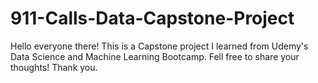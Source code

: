 # 911-Calls-Data-Capstone-Project
Hello everyone there!
This is a Capstone project I learned from Udemy's Data Science and Machine Learning Bootcamp.
Fell free to share your thoughts!
Thank you.
